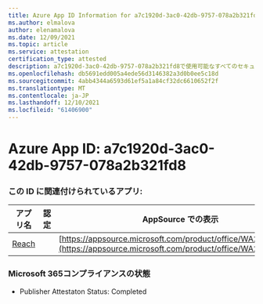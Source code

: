 ```yaml
---
title: Azure App ID Information for a7c1920d-3ac0-42db-9757-078a2b321fd8
ms.author: elmalova
author: elenamalova
ms.date: 12/09/2021
ms.topic: article
ms.service: attestation
certification_type: attested
description: a7c1920d-3ac0-42db-9757-078a2b321fd8で使用可能なすべてのセキュリティおよびコンプライアンス情報。
ms.openlocfilehash: db5691edd005a4ede56d3146382a3d0b0ee5c18d
ms.sourcegitcommit: 4abb4344a6593d61ef5a1a84cf32dc6610652f2f
ms.translationtype: MT
ms.contentlocale: ja-JP
ms.lasthandoff: 12/10/2021
ms.locfileid: "61406900"
---
```

# <a name="azure-app-id-a7c1920d-3ac0-42db-9757-078a2b321fd8"></a>Azure App ID: a7c1920d-3ac0-42db-9757-078a2b321fd8


### <a name="apps-associated-with-this-id"></a>この ID に関連付けられているアプリ:
| **アプリ名** | **認定** | **AppSource での表示** |
|--------------|---------------|-----------------------|
| [Reach](https://docs.microsoft.com/microsoft-365-app-certification/forward/WA200002045) |  | [https://appsource.microsoft.com/product/office/WA200002045](https://appsource.microsoft.com/product/office/WA200002045) |

### <a name="microsoft-365-app-compliance-status"></a>Microsoft 365コンプライアンスの状態
- Publisher Attestaton Status: Completed
